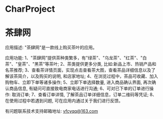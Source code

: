 # CharProject
# 茶肆网

应用描述: "茶肆网"是一款线上购买茶叶的应用。

应用功能: 
      1、"茶肆网"提供茶种类繁多，有"绿茶"、"乌龙茶"、"红茶"、"白茶"、"皇茶"、"黑茶"等茶叶; 
      2、茶类提供更多分类, 比如:新品上市、热销产品和名茶推荐; 
      3、查看茶详情页面，实现点击查看茶大图，查看茶品详细信息以及了解该茶简介，以及购买的说明, 和店家地址; 
      4、在浏览过程中，茶品可收藏、加入购物车、立即下单等诸多操作; 
      5、立即下单选择数量, 进入商品确认界面, 再次确认商品信息, 有疑问可直接致电商家电话进行沟通; 
      6、可对已下单的订单进行操作: 取消订单; 
      7、查看订单详情, 了解茶品订单详细信息，订单二维码等凭证; 
      8、在使用过程中若遇到问题, 可在应用内通过关于我们进行反馈。

有问题联系技术支持邮箱地址: vfcyqq@163.com

